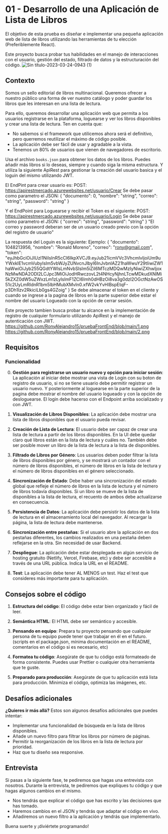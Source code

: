 # 01 - Desarrollo de una Aplicación de Lista de Libros

El objetivo de esta prueba es diseñar e implementar una pequeña aplicación web de lista de libros utilizando las herramientas de tu elección (Preferiblemente React).
 
Este proyecto busca probar tus habilidades en el manejo de interacciones con el usuario, gestión del estado, filtrado de datos y la estructuración del código.
![Sin título-2023-03-24-0943 (1)](https://github.com/midudev/pruebas-tecnicas/assets/1561955/a829323d-07e6-4937-91c6-5498481148c5)

## Contexto

Somos un sello editorial de libros multinacional. Queremos ofrecer a nuestro público una forma de ver nuestro catálogo y poder guardar los libros que les interesan en una lista de lectura.

Para ello, queremos desarrollar una aplicación web que permita a los usuarios registrarse en la plataforma, loguearse y ver los libros disponibles y crear una lista de lectura. Ten en cuenta que:

- No sabemos si el framework que utilicemos ahora será el definitivo, pero querremos reutilizar el máximo de código posible.
- La aplicación debe ser fácil de usar y agradable a la vista.
- Tenemos un 80% de usuarios que vienen de navegadores de escritorio.

Usa el archivo `books.json` para obtener los datos de los libros. Puedes añadir más libros si lo deseas, siempre y cuando siga la misma estructura.
Y utiliza la siguiente ApiRest para gestionar la creación del usuario basica y el loguin del mismo utilizando JWT.

El EndPint para crear usuario es: 
POST: https://apirestmercado.azurewebsites.net/usuario/Crear
Se debe pasar como parametro el JSON:
    {
    "documento": 0,
    "nombre": "string",
    "correo": "string",
    "password": "string"
    }

Y el EndPoint para Loguearse y recibir el Token es el siguiente:
POST: https://apirestmercado.azurewebsites.net/usuario/Login
Se debe pasar como parametro el JSON:
    {
    "correo": "string",
    "password": "string"
    }
"El correo y password deberan ser de un usuario creado previo con la opción del registro de usuario"

La respuesta del Loguin es la siguiente:
Ejemplo:
    {
        "documento": 1048213956,
        "nombre": "Ronald Moreno",
        "correo": "rony@gmail.com",
        "token": "eyJhbGciOiJIUzI1NiIsInR5cCI6IkpXVCJ9.eyJub21icmVVc3VhcmlvIjoiUm9uYWxkIE1vcmVubyIsIm5vbWJyZUNvcnJlbyI6InJvbnlAZ21haWwuY29tIiwiZW1haWwiOiJyb255QGdtYWlsLmNvbSIsIm5iZiI6MTczMDQwMzIyNiwiZXhwIjoxNzMwNDA2ODI2LCJpc3MiOiJodHRwczovL2t4NHcyNjhnLTcwMDkudXNlMi5kZXZ0dW5uZWxzLm1zLyIsImF1ZCI6Imh0dHBzOi8va3g0dzI2OGctNzAwOS51c2UyLmRldnR1bm5lbHMubXMvIn0.xfW2vkYvHlBspEtqF-p3Dh1lzv2RkiciLb0gs4GZoig"
    }
Se debe almacenar el token en el cliente y cuando se ingrese a la pagina de libros en la parte superior debe estar el nombre del usuario Logueado con la opción de cerrar sesión.

Este proyecto tambien busca probar tu alcance en la implementación de registro de cualquier formulario utilizando ApiRest y el manejo de autenticación con JWT.
https://github.com/RonyAlejandro15/pruebaFrontEnd/blob/main/1.png
https://github.com/RonyAlejandro15/pruebaFrontEnd/blob/main/2.png


## Requisitos

### Funcionalidad

0. **Gestión para registrarse un usuario nuevo y opción para iniciar sesión**: La aplicación al iniciar debe mostrar una vista de Login con su boton de registro de usuario, si no se tiene usuario debe permitir registrar un usuario nuevo.
Y posteriormente al loguearse en la parte superior de la pagina debe mostrar el nombre del usuario logueado y con la opción de desloguearse. El login debe hacerso con el Endpoint arriba socializado y con JWT.

1. **Visualización de Libros Disponibles**: La aplicación debe mostrar una lista de libros disponibles que el usuario pueda revisar.

2. **Creación de Lista de Lectura**: El usuario debe ser capaz de crear una lista de lectura a partir de los libros disponibles. En la UI debe quedar claro qué libros están en la lista de lectura y cuáles no. También debe ser posible mover un libro de la lista de lectura a la lista de disponibles.

3. **Filtrado de Libros por Género**: Los usuarios deben poder filtrar la lista de libros disponibles por género, y se mostrará un contador con el número de libros disponibles, el número de libros en la lista de lectura y el número de libros disponibles en el género seleccionado.

4. **Sincronización de Estado**: Debe haber una sincronización del estado global que refleje el número de libros en la lista de lectura y el número de libros todavía disponibles. Si un libro se mueve de la lista de disponibles a la lista de lectura, el recuento de ambos debe actualizarse en consecuencia.

5. **Persistencia de Datos**: La aplicación debe persistir los datos de la lista de lectura en el almacenamiento local del navegador. Al recargar la página, la lista de lectura debe mantenerse.

6. **Sincronización entre pestañas**: Si el usuario abre la aplicación en dos pestañas diferentes, los cambios realizados en una pestaña deben reflejarse en la otra. Sin necesidad de usar Backend.

7. **Despliegue**: La aplicación debe estar desplegada en algún servicio de hosting gratuito (Netlify, Vercel, Firebase, etc) y debe ser accesible a través de una URL pública. Indica la URL en el README.

8. **Test**: La aplicación debe tener AL MENOS un test. Haz el test que consideres más importante para tu aplicación.

## Consejos sobre el código

1. **Estructura del código**: El código debe estar bien organizado y fácil de leer.

2. **Semántica HTML**: El HTML debe ser semántico y accesible.

3. **Pensando en equipo**: Prepara tu proyecto pensando que cualquier persona de tu equipo puede tener que trabajar en él en el futuro. (scripts en el package.json, mínima documentación en el README, comentarios en el código si es necesario, etc)

4. **Formatea tu código**: Asegúrate de que tu código está formateado de forma consistente. Puedes usar Prettier o cualquier otra herramienta que te guste.

5. **Preparado para producción**: Asegúrate de que tu aplicación está lista para producción. Minimiza el código, optimiza las imágenes, etc.

## Desafíos adicionales

**¿Quieres ir más allá?** Estos son algunos desafíos adicionales que puedes intentar:

- Implementar una funcionalidad de búsqueda en la lista de libros disponibles.
- Añade un nuevo filtro para filtrar los libros por número de páginas.
- Permitir la reorganización de los libros en la lista de lectura por prioridad.
- Haz que tu diseño sea responsive.

## Entrevista

Si pasas a la siguiente fase, te pediremos que hagas una entrevista con nosotros. Durante la entrevista, te pediremos que expliques tu código y que hagas algunos cambios en el mismo.

- Nos tendrás que explicar el código que has escrito y las decisiones que has tomado.
- Haremos cambios en el JSON y tendrás que adaptar el código en vivo.
- Añadiremos un nuevo filtro a la aplicación y tendrás que implementarlo.

Buena suerte y ¡diviértete programando!



